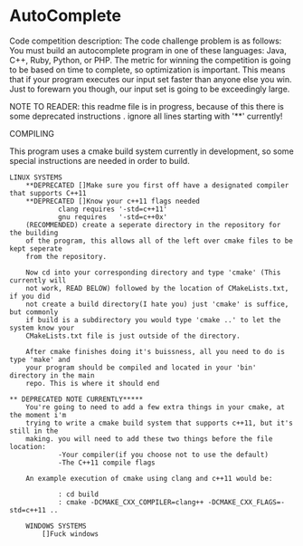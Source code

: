 AutoComplete
============

Code competition description:
The code challenge problem is as follows: You must build an autocomplete program in 
one of these languages: Java, C++, Ruby, Python, or PHP. The metric for winning the 
competition is going to be based on time to complete, so optimization is important. 
This means that if your program executes our input set faster than anyone else you 
win. Just to forewarn you though, our input set is going to be exceedingly large.

NOTE TO READER: this readme file is in progress, because of this there is some deprecated instructions
		. ignore all lines starting with '**' currently!

COMPILING

This program uses a cmake build system currently in development, so some special 
instructions are needed in order to build.

	LINUX SYSTEMS
		**DEPRECATED []Make sure you first off have a designated compiler that supports C++11
		**DEPRECATED []Know your c++11 flags needed
				clang requires '-std=c++11'
				gnu requires   '-std=c++0x'
		(RECOMMENDED) create a seperate directory in the repository for the building
		of the program, this allows all of the left over cmake files to be kept seperate
		from the repository.
		
		Now cd into your corresponding directory and type 'cmake' (This currently will
		not work, READ BELOW) followed by the location of CMakeLists.txt, if you did 
		not create a build directory(I hate you) just 'cmake' is suffice, but commonly 
		if build is a subdirectory you would type 'cmake ..' to let the system know your
		CMakeLists.txt file is just outside of the directory.

		After cmake finishes doing it's buissness, all you need to do is type 'make' and
		your program should be compiled and located in your 'bin' directory in the main
		repo. This is where it should end
	
	** DEPRECATED NOTE CURRENTLY*****
		You're going to need to add a few extra things in your cmake, at the moment i'm
		trying to write a cmake build system that supports c++11, but it's still in the
		making. you will need to add these two things before the file location:
				-Your compiler(if you choose not to use the default)
				-The C++11 compile flags
		
		An example execution of cmake using clang and c++11 would be:

				: cd build
				: cmake -DCMAKE_CXX_COMPILER=clang++ -DCMAKE_CXX_FLAGS=-std=c++11 ..

		WINDOWS SYSTEMS
			[]Fuck windows
